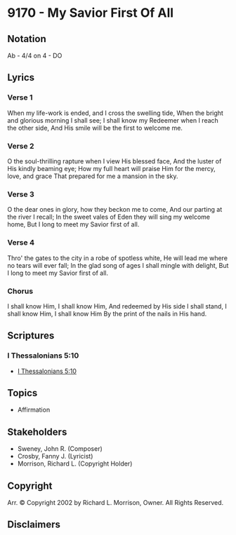 # 9170 - My Savior First Of All

## Notation

Ab - 4/4 on 4 - DO

## Lyrics

### Verse 1

When my life-work is ended, and I cross the swelling tide, When the bright and glorious morning I shall see; I shall know my Redeemer when I reach the other side, And His smile will be the first to welcome me.

### Verse 2

O the soul-thrilling rapture when I view His blessed face, And the luster of His kindly beaming eye; How my full heart will praise Him for the mercy, love, and grace That prepared for me a mansion in the sky.

### Verse 3

O the dear ones in glory, how they beckon me to come, And our parting at the river I recall; In the sweet vales of Eden they will sing my welcome home, But I long to meet my Savior first of all.

### Verse 4

Thro' the gates to the city in a robe of spotless white, He will lead me where no tears will ever fall; In the glad song of ages I shall mingle with delight, But I long to meet my Savior first of all.

### Chorus

I shall know Him, I shall know Him, And redeemed by His side I shall stand, I shall know Him, I shall know Him By the print of the nails in His hand.


## Scriptures

### I Thessalonians 5:10

- [I Thessalonians 5:10](https://www.biblegateway.com/passage/?search=I%20Thessalonians%205%3A10)


## Topics

- Affirmation

## Stakeholders

- Sweney, John R. (Composer)
- Crosby, Fanny J. (Lyricist)
- Morrison, Richard L. (Copyright Holder)

## Copyright

Arr. © Copyright 2002 by Richard L. Morrison, Owner. All Rights Reserved.


## Disclaimers


